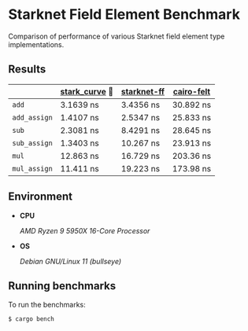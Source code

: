 # Starknet Field Element Benchmark

Comparison of performance of various Starknet field element type implementations.

## Results

|              | [stark_curve](https://github.com/eqlabs/pathfinder) :crown: | [starknet-ff](https://github.com/xJonathanLEI/starknet-rs) | [cairo-felt](https://github.com/lambdaclass/cairo-rs) |
| ------------ | ----------------------------------------------------------- | ---------------------------------------------------------- | ----------------------------------------------------- |
| `add`        | 3.1639 ns                                                   | 3.4356 ns                                                  | 30.892 ns                                             |
| `add_assign` | 1.4107 ns                                                   | 2.5347 ns                                                  | 25.833 ns                                             |
| `sub`        | 2.3081 ns                                                   | 8.4291 ns                                                  | 28.645 ns                                             |
| `sub_assign` | 1.3403 ns                                                   | 10.267 ns                                                  | 23.913 ns                                             |
| `mul`        | 12.863 ns                                                   | 16.729 ns                                                  | 203.36 ns                                             |
| `mul_assign` | 11.411 ns                                                   | 19.223 ns                                                  | 173.98 ns                                             |

## Environment

- **CPU**

  _AMD Ryzen 9 5950X 16-Core Processor_

- **OS**

  _Debian GNU/Linux 11 (bullseye)_

## Running benchmarks

To run the benchmarks:

```console
$ cargo bench
```

